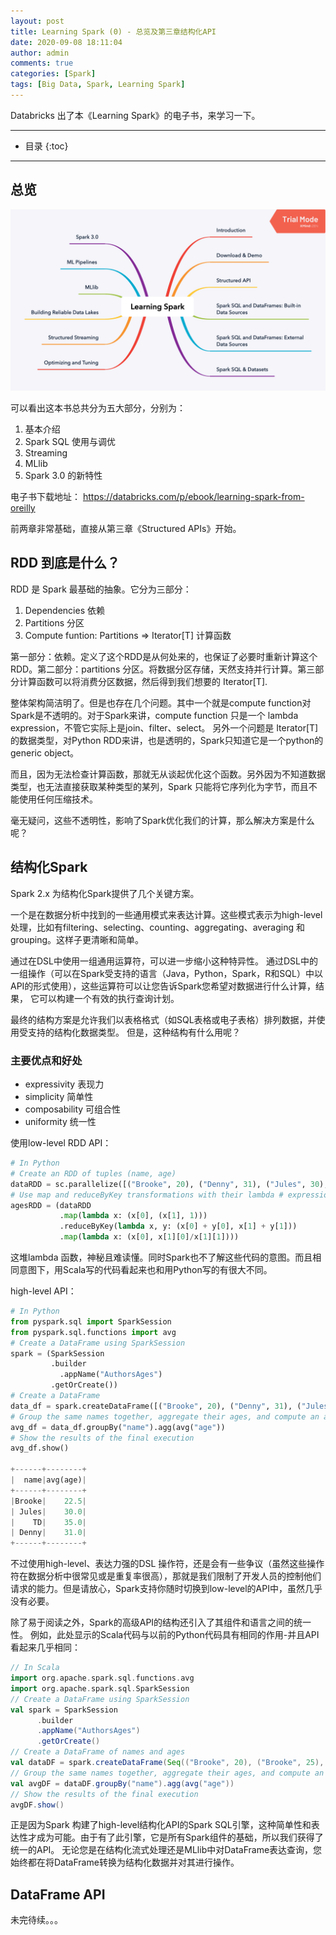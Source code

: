 ```yaml
---
layout: post
title: Learning Spark (0) - 总览及第三章结构化API
date: 2020-09-08 18:11:04
author: admin
comments: true
categories: [Spark]
tags: [Big Data, Spark, Learning Spark]
---
```


Databricks 出了本《Learning Spark》的电子书，来学习一下。 

<!-- more -->

---

* 目录
{:toc}
---

## 总览

[![](/images/posts/LearningSpark.png)](/images/posts/LearningSpark.png)

可以看出这本书总共分为五大部分，分别为：

1. 基本介绍
2. Spark SQL 使用与调优
3. Streaming
4. MLlib
5. Spark 3.0 的新特性


电子书下载地址： https://databricks.com/p/ebook/learning-spark-from-oreilly



前两章非常基础，直接从第三章《Structured APIs》开始。



## RDD 到底是什么？

RDD 是 Spark 最基础的抽象。它分为三部分：

1. Dependencies 依赖
2. Partitions 分区
3. Compute funtion: Partitions => Iterator[T] 计算函数

第一部分：依赖。定义了这个RDD是从何处来的，也保证了必要时重新计算这个RDD。第二部分：partitions 分区。将数据分区存储，天然支持并行计算。第三部分计算函数可以将消费分区数据，然后得到我们想要的 Iterator[T].

整体架构简洁明了。但是也存在几个问题。其中一个就是compute function对Spark是不透明的。对于Spark来讲，compute function 只是一个 lambda expression，不管它实际上是join、filter、select。 另外一个问题是 Iterator[T]  的数据类型，对Python RDD来讲，也是透明的，Spark只知道它是一个python的 generic object。

而且，因为无法检查计算函数，那就无从谈起优化这个函数。另外因为不知道数据类型，也无法直接获取某种类型的某列，Spark 只能将它序列化为字节，而且不能使用任何压缩技术。

毫无疑问，这些不透明性，影响了Spark优化我们的计算，那么解决方案是什么呢？



## 结构化Spark

Spark 2.x 为结构化Spark提供了几个关键方案。

一个是在数据分析中找到的一些通用模式来表达计算。这些模式表示为high-level 处理，比如有filtering、selecting、counting、aggregating、averaging 和 grouping。这样子更清晰和简单。

通过在DSL中使用一组通用运算符，可以进一步缩小这种特异性。 通过DSL中的一组操作（可以在Spark受支持的语言（Java，Python，Spark，R和SQL）中以API的形式使用），这些运算符可以让您告诉Spark您希望对数据进行什么计算，结果， 它可以构建一个有效的执行查询计划。

最终的结构方案是允许我们以表格格式（如SQL表格或电子表格）排列数据，并使用受支持的结构化数据类型。
但是，这种结构有什么用呢？

### 主要优点和好处

- expressivity 表现力
- simplicity 简单性
- composability 可组合性
- uniformity 统一性

使用low-level RDD API：

```python
# In Python
# Create an RDD of tuples (name, age)
dataRDD = sc.parallelize([("Brooke", 20), ("Denny", 31), ("Jules", 30), ("TD", 35)， ("Brooke", 25)])
# Use map and reduceByKey transformations with their lambda # expressions to aggregate and then compute average
agesRDD = (dataRDD
           .map(lambda x: (x[0], (x[1], 1)))
           .reduceByKey(lambda x, y: (x[0] + y[0], x[1] + y[1]))
           .map(lambda x: (x[0], x[1][0]/x[1][1])))
```

这堆lambda 函数，神秘且难读懂。同时Spark也不了解这些代码的意图。而且相同意图下，用Scala写的代码看起来也和用Python写的有很大不同。

high-level API：

```python
# In Python
from pyspark.sql import SparkSession 
from pyspark.sql.functions import avg 
# Create a DataFrame using SparkSession 
spark = (SparkSession
         .builder
	       .appName("AuthorsAges")
         .getOrCreate())
# Create a DataFrame
data_df = spark.createDataFrame([("Brooke", 20), ("Denny", 31), ("Jules", 30), ("TD", 35), ("Brooke", 25)], ["name", "age"])
# Group the same names together, aggregate their ages, and compute an average 
avg_df = data_df.groupBy("name").agg(avg("age"))
# Show the results of the final execution
avg_df.show()

+------+--------+
|  name|avg(age)|
+------+--------+
|Brooke|    22.5|
| Jules|    30.0|
|    TD|    35.0|
| Denny|    31.0|
+------+--------+
```

不过使用high-level、表达力强的DSL 操作符，还是会有一些争议（虽然这些操作符在数据分析中很常见或是重复率很高），那就是我们限制了开发人员的控制他们请求的能力。但是请放心，Spark支持你随时切换到low-level的API中，虽然几乎没有必要。

除了易于阅读之外，Spark的高级API的结构还引入了其组件和语言之间的统一性。 例如，此处显示的Scala代码与以前的Python代码具有相同的作用-并且API看起来几乎相同：

```scala
// In Scala
import org.apache.spark.sql.functions.avg 
import org.apache.spark.sql.SparkSession 
// Create a DataFrame using SparkSession 
val spark = SparkSession
      .builder
      .appName("AuthorsAges")
      .getOrCreate()
// Create a DataFrame of names and ages
val dataDF = spark.createDataFrame(Seq(("Brooke", 20), ("Brooke", 25), ("Denny", 31), ("Jules", 30), ("TD", 35))).toDF("name", "age")
// Group the same names together, aggregate their ages, and compute an average
val avgDF = dataDF.groupBy("name").agg(avg("age")) 
// Show the results of the final execution
avgDF.show()
```

正是因为Spark 构建了high-level结构化API的Spark SQL引擎，这种简单性和表达性才成为可能。由于有了此引擎，它是所有Spark组件的基础，所以我们获得了统一的API。 无论您是在结构化流式处理还是MLlib中对DataFrame表达查询，您始终都在将DataFrame转换为结构化数据并对其进行操作。 

## DataFrame API





未完待续。。。









